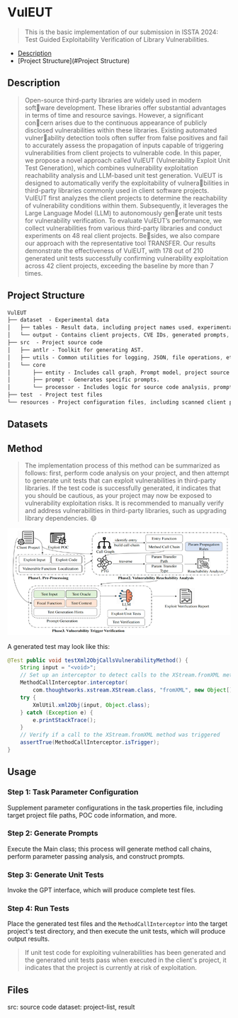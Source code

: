 # VulEUT
> This is the basic implementation of our submission in ISSTA 2024: Test Guided Exploitability Verification of Library Vulnerabilities.
- [Description](#Description)
- [Project Structure](#Project Structure)

## Description
> Open-source third-party libraries are widely used in modern software development. These libraries offer substantial advantages in terms of time and resource savings. However, a significant concern arises due to the continuous appearance of publicly disclosed vulnerabilities within these libraries. Existing automated vulnerability detection tools often suffer from false positives and fail to accurately assess the propagation of inputs capable of triggering vulnerabilities from client projects to vulnerable code. In this paper, we propose a novel approach called VulEUT (Vulnerability Exploit Unit Test Generation), which combines vulnerability exploitation reachability analysis and LLM-based unit test generation. VulEUT is designed to automatically verify the exploitability of vulnerabilities in third-party libraries commonly used in client software projects. VulEUT first analyzes the client projects to determine the reachability of vulnerability conditions within them. Subsequently, it leverages the Large Language Model (LLM) to autonomously generate unit tests for vulnerability verification. To evaluate VulEUT’s performance, we collect vulnerabilities from various third-party libraries and conduct experiments on 48 real client projects. Besides, we also compare our approach with the representative tool TRANSFER. Our results demonstrate the effectiveness of VulEUT, with 178 out of 210 generated unit tests successfully confirming vulnerability exploitation across 42 client projects, exceeding the baseline by more than 7 times.

## Project Structure
```css
VulEUT
├── dataset  - Experimental data
│   ├── tables - Result data, including project names used, experimental results, etc.
│   └── output - Contains client projects, CVE IDs, generated prompts, and unit test files.
├── src  - Project source code
│   ├── antlr - Toolkit for generating AST.
│   ├── utils - Common utilities for logging, JSON, file operations, etc.
│   └── core
│       ├── entity - Includes call graph, Prompt model, project source code structure, etc.
│       ├── prompt - Generates specific prompts.
│       └── processor - Includes logic for source code analysis, prompt generation, test generation, etc.
├── test  - Project test files
└── resources - Project configuration files, including scanned client projects, third-party library vulnerability information, etc.
```

## Datasets


## Method
> The implementation process of this method can be summarized as follows: first, perform code analysis on your project, and then attempt to generate unit tests that can exploit vulnerabilities in third-party libraries. If the test code is successfully generated, it indicates that you should be cautious, as your project may now be exposed to vulnerability exploitation risks. It is recommended to manually verify and address vulnerabilities in third-party libraries, such as upgrading library dependencies. 😄

![img.png](img.png)  
 
A generated test may look like this:  

``` java
@Test public void testXml2ObjCallsVulnerabilityMethod() {
    String input = "<void>";
    // Set up an interceptor to detect calls to the XStream.fromXML method
    MethodCallInterceptor.interceptor(
        com.thoughtworks.xstream.XStream.class, "fromXML", new Object[]{input});
    try {
        XmlUtil.xml2Obj(input, Object.class);
    } catch (Exception e) {
        e.printStackTrace();
    }
    // Verify if a call to the XStream.fromXML method was triggered
    assertTrue(MethodCallInterceptor.isTrigger);
}


```

## Usage
### Step 1: Task Parameter Configuration
Supplement parameter configurations in the task.properties file, including target project file paths, POC code information, and more.

### Step 2: Generate Prompts
Execute the Main class; this process will generate method call chains, perform parameter passing analysis, and construct prompts.

### Step 3: Generate Unit Tests
Invoke the GPT interface, which will produce complete test files.

### Step 4: Run Tests
Place the generated test files and the `MethodCallInterceptor` into the target project's test directory, and then execute the unit tests, which will produce output results.


> If unit test code for exploiting vulnerabilities has been generated and the generated unit tests pass when executed in the client's project, it indicates that the project is currently at risk of exploitation.


## Files
src: source code
dataset: project-list, result